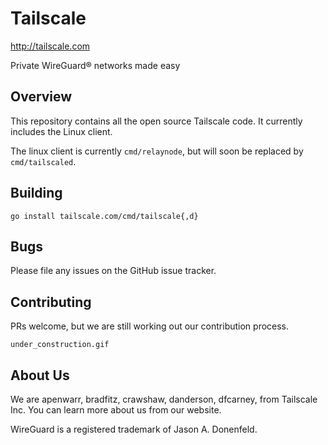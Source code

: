 # Tailscale

http://tailscale.com

Private WireGuard® networks made easy

## Overview

This repository contains all the open source Tailscale code.
It currently includes the Linux client.

The linux client is currently `cmd/relaynode`, but will
soon be replaced by `cmd/tailscaled`.

## Building

```
go install tailscale.com/cmd/tailscale{,d}
```

## Bugs

Please file any issues on the GitHub issue tracker.

## Contributing

PRs welcome, but we are still working out our contribution process.

`under_construction.gif`

## About Us

We are apenwarr, bradfitz, crawshaw, danderson, dfcarney,
from Tailscale Inc. You can learn more about us from our website.

WireGuard is a registered trademark of Jason A. Donenfeld.
